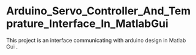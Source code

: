 # Arduino_Servo_Controller_And_Temprature_Interface_In_MatlabGui
This project is an interface communicating with arduino design in Matlab Gui .
